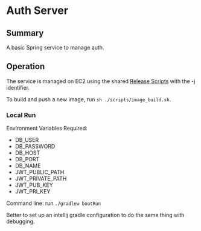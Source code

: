 # Auth Server

## Summary
A basic Spring service to manage auth.

## Operation
The service is managed on EC2 using the shared [Release Scripts](https://github.com/basheim/release-scripts) with the
-j identifier.

To build and push a new image, run `sh ./scripts/image_build.sh`.

### Local Run

Environment Variables Required:
* DB_USER
* DB_PASSWORD
* DB_HOST
* DB_PORT
* DB_NAME
* JWT_PUBLIC_PATH
* JWT_PRIVATE_PATH
* JWT_PUB_KEY
* JWT_PRI_KEY

Command line: run `./gradlew bootRun`

Better to set up an intellij gradle configuration to do the same thing with debugging.